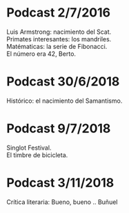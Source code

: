 # Podcast 2/7/2016  

Luis Armstrong: nacimiento del Scat.  
Primates interesantes: los mandriles.  
Matématicas: la serie de Fibonacci.  
El número era 42, Berto.  

# Podcast 30/6/2018

Histórico: el nacimiento del Samantismo.

# Podcast 9/7/2018

Singlot Festival.  
El timbre de bicicleta.  

# Podcast 3/11/2018

Crítica literaria: Bueno, bueno .. Buñuel
